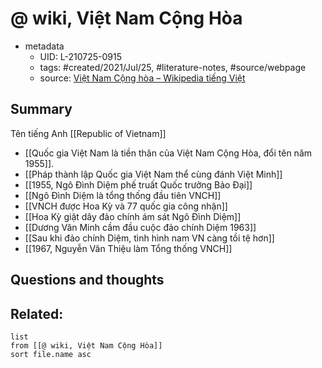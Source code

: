 # @ wiki, Việt Nam Cộng Hòa


- metadata
	- UID: L-210725-0915
	- tags: #created/2021/Jul/25, #literature-notes, #source/webpage 
	- source: [Việt Nam Cộng hòa – Wikipedia tiếng Việt](https://vi.wikipedia.org/wiki/Vi%E1%BB%87t_Nam_C%E1%BB%99ng_h%C3%B2a)

## Summary

Tên tiếng Anh [[Republic of Vietnam]]
- [[Quốc gia Việt Nam là tiền thân của Việt Nam Cộng Hòa, đổi tên năm 1955]]. 
- [[Pháp thành lập Quốc gia Việt Nam thể cùng đánh Việt Minh]]
- [[1955, Ngô Đình Diệm phế truất Quốc trưởng Bảo Đại]]
- [[Ngô Đình Diệm là tổng thống đầu tiên VNCH]]
- [[VNCH được Hoa Kỳ và 77 quốc gia công nhận]]
- [[Hoa Kỳ giật dây đảo chính ám sát Ngô Đình Diệm]]
- [[Dương Văn Minh cầm đầu cuộc đảo chính Diệm 1963]]
- [[Sau khi đảo chính Diệm, tình hình nam VN càng tồi tệ hơn]]
- [[1967, Nguyễn Văn Thiệu làm Tổng thống VNCH]]

## Questions and thoughts


## Related:
```dataview
list
from [[@ wiki, Việt Nam Cộng Hòa]]
sort file.name asc
```
